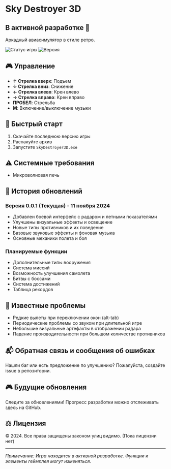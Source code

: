 # Sky Destroyer 3D 
## В активной разработке 🚧

Аркадный авиасимулятор в стиле ретро.

![Статус игры](https://img.shields.io/badge/Статус-В%20разработке-yellow)
![Версия](https://img.shields.io/badge/Версия-0.0.1-blue)

## 🎮 Управление

- **↑ Стрелка вверх**: Подъем
- **↓ Стрелка вниз**: Снижение
- **← Стрелка влево**: Крен влево
- **→ Стрелка вправо**: Крен вправо
- **ПРОБЕЛ**: Стрельба
- **M**: Включение/выключение музыки

## 🚀 Быстрый старт

1. Скачайте последнюю версию игры
2. Распакуйте архив
3. Запустите `SkyDestroyer3D.exe`

## ⚠️ Системные требования

- Микроволновая печь

## 📝 История обновлений

### Версия 0.0.1 (Текущая) - 11 ноября 2024
- Добавлен боевой интерфейс с радаром и летными показателями
- Улучшены визуальные эффекты и освещение
- Новые типы противников и их поведение
- Базовые звуковые эффекты и фоновая музыка
- Основные механики полета и боя

### Планируемые функции
- Дополнительные типы вооружения
- Система миссий
- Возможность улучшения самолета
- Битвы с боссами
- Система достижений
- Таблица рекордов

## 🐛 Известные проблемы
- Редкие вылеты при переключении окон (alt-tab)
- Периодические проблемы со звуком при длительной игре
- Небольшие визуальные артефакты в отображении радара
- Падение производительности при большом количестве противников

## 📬 Обратная связь и сообщения об ошибках
Нашли баг или есть предложение по улучшению? Пожалуйста, создайте issue в репозитории.

## 🎮 Будущие обновления
Следите за обновлениями! Прогресс разработки можно отслеживать здесь на GitHub.

## ⚖️ Лицензия
© 2024. Все права защищены законом улиц видимо. (Пока лицензии нет)

---
*Примечание: Игра находится в активной разработке. Функции и элементы геймплея могут изменяться.*